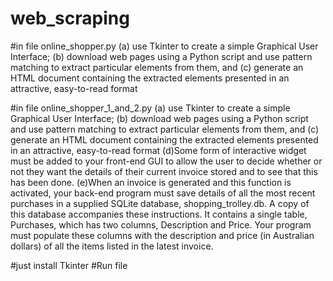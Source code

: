 # web_scraping


#in file online_shopper.py
(a) use Tkinter to create a simple Graphical User Interface;
(b) download web pages using a Python script and use pattern matching to extract particular
elements from them, and 
(c) generate an HTML document containing the extracted elements
presented in an attractive, easy-to-read format

#in file online_shopper_1_and_2.py
(a) use Tkinter to create a simple Graphical User Interface;
(b) download web pages using a Python script and use pattern matching to extract particular
elements from them, and 
(c) generate an HTML document containing the extracted elements
presented in an attractive, easy-to-read format
(d)Some form of interactive widget must be added to your front-end GUI to allow the
user to decide whether or not they want the details of their current invoice stored and
to see that this has been done.
(e)When an invoice is generated and this function is activated, your back-end program
must save details of all the most recent purchases in a supplied SQLite database,
shopping_trolley.db. A copy of this database accompanies these instructions.
It contains a single table, Purchases, which has two columns, Description and
Price. Your program must populate these columns with the description and price
(in Australian dollars) of all the items listed in the latest invoice.


#just install Tkinter 
#Run file
